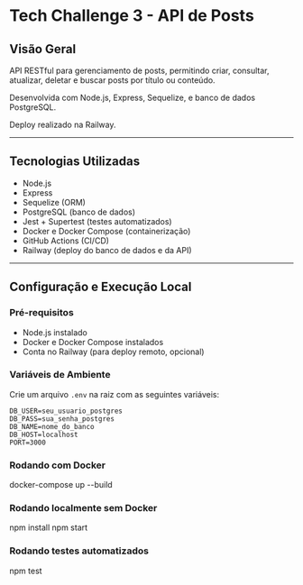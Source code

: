 # Tech Challenge 3 - API de Posts

## Visão Geral

API RESTful para gerenciamento de posts, permitindo criar, consultar, atualizar, deletar e buscar posts por título ou conteúdo.

Desenvolvida com Node.js, Express, Sequelize, e banco de dados PostgreSQL.

Deploy realizado na Railway.

---

## Tecnologias Utilizadas

- Node.js
- Express
- Sequelize (ORM)
- PostgreSQL (banco de dados)
- Jest + Supertest (testes automatizados)
- Docker e Docker Compose (containerização)
- GitHub Actions (CI/CD)
- Railway (deploy do banco de dados e da API)

---

## Configuração e Execução Local

### Pré-requisitos

- Node.js instalado
- Docker e Docker Compose instalados
- Conta no Railway (para deploy remoto, opcional)

### Variáveis de Ambiente

Crie um arquivo `.env` na raiz com as seguintes variáveis:

```env
DB_USER=seu_usuario_postgres
DB_PASS=sua_senha_postgres
DB_NAME=nome_do_banco
DB_HOST=localhost
PORT=3000
```

### Rodando com Docker

docker-compose up --build

### Rodando localmente sem Docker

npm install
npm start

### Rodando testes automatizados

npm test
